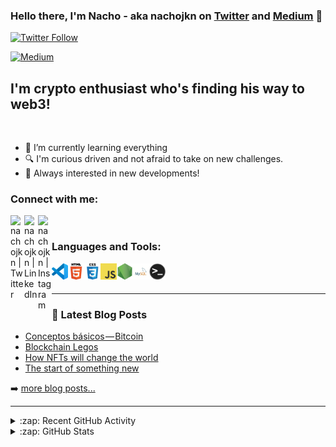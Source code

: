 <link href:"./style.css" rel="stylesheet"></link>

### Hello there, I'm Nacho - aka nachojkn on [Twitter][twitter] and [Medium][medium] 👋

[![Twitter Follow](https://img.shields.io/twitter/follow/nachojkn?color=%230fd9e0&logo=nachojkn%20Twitter&style=for-the-badge)](https://twitter.com/nachojkn?ref_src=twsrc%5Etfw)

[![Medium](https://img.shields.io/badge/-Follow%20%40nachojkn%20on%20Medium-%230F3B54?logo=medium&style=for-the-badge&link=https://nachojkn.medium.com/)](https://nachojkn.medium.com/)

## I'm crypto enthusiast who's finding his way to web3!

<br />

- 🌱 I’m currently learning everything
- 🔍 I'm curious driven and not afraid to take on new challenges.
- 📄 Always interested in new developments!

### Connect with me:

[<img align="left" alt="nachojkn | Twitter" width="22px" src="https://cdn.jsdelivr.net/npm/simple-icons@v3/icons/twitter.svg" />][twitter]
[<img align="left" alt="nachojkn | LinkedIn" width="22px" src="https://cdn.jsdelivr.net/npm/simple-icons@v3/icons/linkedin.svg" />][linkedin]
[<img align="left" alt="nachojkn | Instagram" width="22px" src="https://cdn.jsdelivr.net/npm/simple-icons@v3/icons/medium.svg" />][medium]

<br />

### Languages and Tools:

<img align="left" alt="Visual Studio Code" width="26px" src="https://raw.githubusercontent.com/github/explore/80688e429a7d4ef2fca1e82350fe8e3517d3494d/topics/visual-studio-code/visual-studio-code.png" />
<img align="left" alt="HTML5" width="26px" src="https://raw.githubusercontent.com/github/explore/80688e429a7d4ef2fca1e82350fe8e3517d3494d/topics/html/html.png" />
<img align="left" alt="CSS3" width="26px" src="https://raw.githubusercontent.com/github/explore/80688e429a7d4ef2fca1e82350fe8e3517d3494d/topics/css/css.png" />
<img align="left" alt="JavaScript" width="26px" src="https://raw.githubusercontent.com/github/explore/80688e429a7d4ef2fca1e82350fe8e3517d3494d/topics/javascript/javascript.png" />
<img align="left" alt="Node.js" width="26px" src="https://raw.githubusercontent.com/github/explore/80688e429a7d4ef2fca1e82350fe8e3517d3494d/topics/nodejs/nodejs.png" />
<img align="left" alt="MySQL" width="26px" src="https://raw.githubusercontent.com/github/explore/80688e429a7d4ef2fca1e82350fe8e3517d3494d/topics/mysql/mysql.png" />
<img align="left" alt="Terminal" width="26px" src="https://raw.githubusercontent.com/github/explore/80688e429a7d4ef2fca1e82350fe8e3517d3494d/topics/terminal/terminal.png" />

<br />
<br />

---

### 📕 Latest Blog Posts

<!-- BLOG-POST-LIST:START -->
- [Conceptos básicos — Bitcoin](https://nachojkn.medium.com/conceptos-b%C3%A1sicos-bitcoin-5ee95d62fb33?source=rss-1d7488818b40------2)
- [Blockchain Legos](https://nachojkn.medium.com/blockchain-legos-d39444c04fd1?source=rss-1d7488818b40------2)
- [How NFTs will change the world](https://blog.personalitynft.com/how-nfts-will-change-the-world-ade792f9a29b?source=rss-1d7488818b40------2)
- [The start of something new](https://nachojkn.medium.com/the-start-of-something-new-8a32e714576?source=rss-1d7488818b40------2)
<!-- BLOG-POST-LIST:END -->

➡️ [more blog posts...](https://nachojkn.medium.com)

---

<details>
  <summary>:zap: Recent GitHub Activity</summary>
  
<!--START_SECTION:activity-->
1. ❗️ Closed issue [#15](https://github.com/codeSTACKr/video-source-code-create-nft-collection/issues/15) in [codeSTACKr/video-source-code-create-nft-collection](https://github.com/codeSTACKr/
<!--END_SECTION:activity-->

</details>

<details>
  <summary>:zap: GitHub Stats</summary>

  <img align="left" alt="codeSTACKr's GitHub Stats" src="https://github-readme-stats.codestackr.vercel.app/api?username=codeSTACKr&show_icons=true&hide_border=true" />

</details>

[twitter]: https://twitter.com/nachojkn
[medium]: https://nachojkn.medium.com/
[linkedin]: https://www.linkedin.com/in/ignacio-jakin/?locale=en_US

